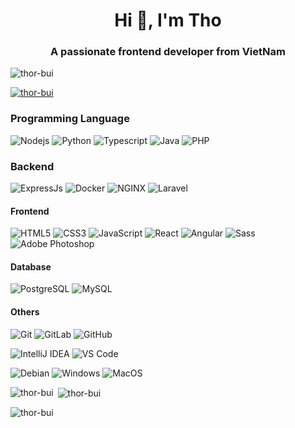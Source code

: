 <h1 align="center">Hi 👋, I'm Tho</h1>
<h3 align="center">A passionate frontend developer from VietNam</h3>

<p align="left"> <img src="https://komarev.com/ghpvc/?username=thor-bui&label=Profile%20views&color=0e75b6&style=flat" alt="thor-bui" /> </p>

<p align="left"> <a href="https://github.com/ryo-ma/github-profile-trophy"><img src="https://github-profile-trophy.vercel.app/?username=thor-bui" alt="thor-bui" /></a> </p>

### Programming Language
![Nodejs](https://img.shields.io/badge/-Nodejs-black?style=flat-square&logo=Node.js)
![Python](https://img.shields.io/badge/-Python-%23F7DF1C?style=flat-square&logo=python)
![Typescript](https://img.shields.io/badge/-Typescript-%231572B6?style=flat-square&logo=typescript&logoColor=fff)
![Java](http://img.shields.io/badge/-Java-007396?style=flat-square&logo=java&logoColor=ffffff)
![PHP](http://img.shields.io/badge/-PHP-007396?style=flat-square&logo=php&logoColor=ffffff)

### Backend
![ExpressJs](https://img.shields.io/badge/-ExpressJs-black?style=flat-square&logo=Node.js)
![Docker](https://img.shields.io/badge/-Docker-black?style=flat-square&logo=docker)
![NGINX](http://img.shields.io/badge/-NGINX-269539?style=flat-square&logo=nginx&logoColor=ffffff)
![Laravel](https://img.shields.io/badge/-Laravel-333?style=flat-square&logo=laravel)

#### Frontend
![HTML5](https://img.shields.io/badge/-HTML5-%23E44D27?style=flat-square&logo=html5&logoColor=ffffff)
![CSS3](https://img.shields.io/badge/-CSS3-%231572B6?style=flat-square&logo=css3)
![JavaScript](https://img.shields.io/badge/-JavaScript-%23F7DF1C?style=flat-square&logo=javascript&logoColor=000000&labelColor=%23F7DF1C&color=%23FFCE5A)
![React](https://img.shields.io/badge/-React-%23282C34?style=flat-square&logo=react)
![Angular](http://img.shields.io/badge/-Angular-DD0031?style=flat-square&logo=angular&logoColor=ffffff)
![Sass](https://img.shields.io/badge/-Sass-%23CC6699?style=flat-square&logo=sass&logoColor=ffffff)
![Adobe Photoshop](http://img.shields.io/badge/-Abode%20Photoshop-26C9FF?style=flat-square&logo=adobe-photoshop&logoColor=ffffff)

#### Database
![PostgreSQL](https://img.shields.io/badge/-PostgreSQL-fff?style=flat-square&logo=postgresql)
![MySQL](http://img.shields.io/badge/-MySQL-%23ffffff?style=flat-square&logo=mysql)

#### Others
![Git](https://img.shields.io/badge/-Git-%23F05032?style=flat-square&logo=git&logoColor=%23ffffff)
![GitLab](https://img.shields.io/badge/-GitLab-FCA121?style=flat-square&logo=gitlab)
![GitHub](https://img.shields.io/badge/-GitHub-181717?style=flat-square&logo=github)

![IntelliJ IDEA](http://img.shields.io/badge/-IntelliJ%20IDEA-000000?style=flat-square&logo=intellij-idea&logoColor=ffffff)
![VS Code](http://img.shields.io/badge/-VS%20Code-007ACC?style=flat-square&logo=visual-studio-code&logoColor=ffffff)

![Debian](http://img.shields.io/badge/-Debian-A81D33?style=flat-square&logo=debian&logoColor=ffffff)
![Windows](http://img.shields.io/badge/-Windows-0078D6?style=flat-square&logo=windows&logoColor=ffffff)
![MacOS](http://img.shields.io/badge/-MacOS-A81D33?style=flat-square&logo=macos&logoColor=ffffff)


<p><img align="left" src="https://github-readme-stats.vercel.app/api/top-langs?username=thor-bui&show_icons=true&locale=en&layout=compact" alt="thor-bui" /></p>

<p>&nbsp;<img align="center" src="https://github-readme-stats.vercel.app/api?username=thor-bui&show_icons=true&locale=en" alt="thor-bui" /></p>

<p><img align="center" src="https://github-readme-streak-stats.herokuapp.com/?user=thor-bui&" alt="thor-bui" /></p>

